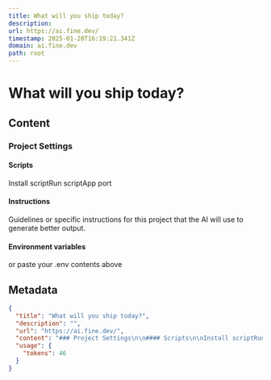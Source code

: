 ```yaml
---
title: What will you ship today?
description: 
url: https://ai.fine.dev/
timestamp: 2025-01-20T16:19:21.341Z
domain: ai.fine.dev
path: root
---
```


# What will you ship today?



## Content

### Project Settings

#### Scripts

Install scriptRun scriptApp port

#### Instructions

Guidelines or specific instructions for this project that the AI will use to generate better output.

#### Environment variables

or paste your .env contents above

## Metadata

```json
{
  "title": "What will you ship today?",
  "description": "",
  "url": "https://ai.fine.dev/",
  "content": "### Project Settings\n\n#### Scripts\n\nInstall scriptRun scriptApp port\n\n#### Instructions\n\nGuidelines or specific instructions for this project that the AI will use to generate better output.\n\n#### Environment variables\n\nor paste your .env contents above",
  "usage": {
    "tokens": 46
  }
}
```
